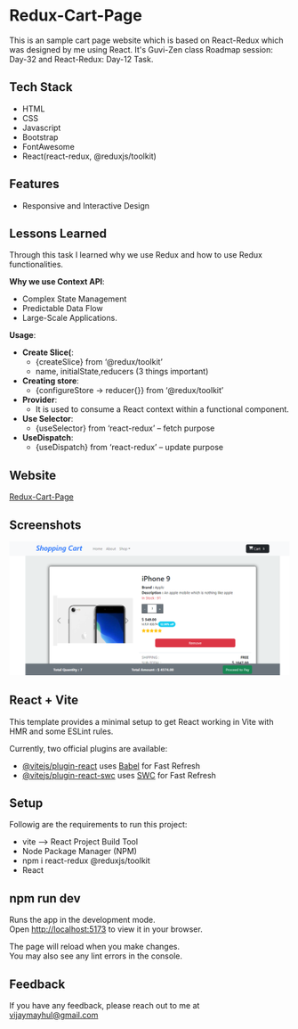 
# Redux-Cart-Page

This is an sample cart page website which is based on React-Redux which was designed by me using React. It's Guvi-Zen class Roadmap session: Day-32 and React-Redux: Day-12 Task.

## Tech Stack

- HTML
- CSS
- Javascript
- Bootstrap
- FontAwesome
- React(react-redux, @reduxjs/toolkit)

## Features

- Responsive and Interactive Design

## Lessons Learned

Through this task I learned why we use Redux and how to use Redux functionalities.

<b>Why we use Context API</b>: 
- Complex State Management
- Predictable Data Flow
- Large-Scale Applications.
  
<b>Usage</b>: 
- <b>Create Slice(</b>:
	-  {createSlice} from ‘@redux/toolkit’
  - name, initialState,reducers (3 things important) 
- <b>Creating store</b>:
  -  {configureStore -> reducer{}} from ‘@redux/toolkit’
- <b>Provider</b>:
	- It is used to consume a React context within a functional component.
- <b>Use Selector</b>:
	- {useSelector} from ‘react-redux’ – fetch purpose
- <b>UseDispatch</b>:
	- {useDispatch} from ‘react-redux’ – update purpose


## Website

[Redux-Cart-Page]()


## Screenshots

![App Screenshot](./public/Images/demo.png)


## React + Vite

This template provides a minimal setup to get React working in Vite with HMR and some ESLint rules.

Currently, two official plugins are available:

- [@vitejs/plugin-react](https://github.com/vitejs/vite-plugin-react/blob/main/packages/plugin-react/README.md) uses [Babel](https://babeljs.io/) for Fast Refresh
- [@vitejs/plugin-react-swc](https://github.com/vitejs/vite-plugin-react-swc) uses [SWC](https://swc.rs/) for Fast Refresh


## Setup

Followig are the requirements to run this project:
- vite --> React Project Build Tool
- Node Package Manager (NPM)
- npm i react-redux @reduxjs/toolkit
- React

## npm run dev

Runs the app in the development mode.\
Open [http://localhost:5173](http://localhost:5173) to view it in your browser.

The page will reload when you make changes.\
You may also see any lint errors in the console.

## Feedback

If you have any feedback, please reach out to me at vijaymayhul@gmail.com
